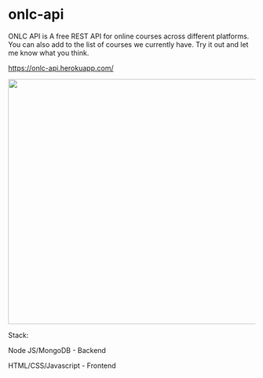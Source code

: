 # onlc-api

ONLC API is A free REST API for online courses across different platforms. You can also add to the list of courses we currently have. Try it out and let me know what you think.

https://onlc-api.herokuapp.com/

<img src="screen-captureapi.gif" width="900" height="500"/>

Stack:

Node JS/MongoDB - Backend

HTML/CSS/Javascript - Frontend

